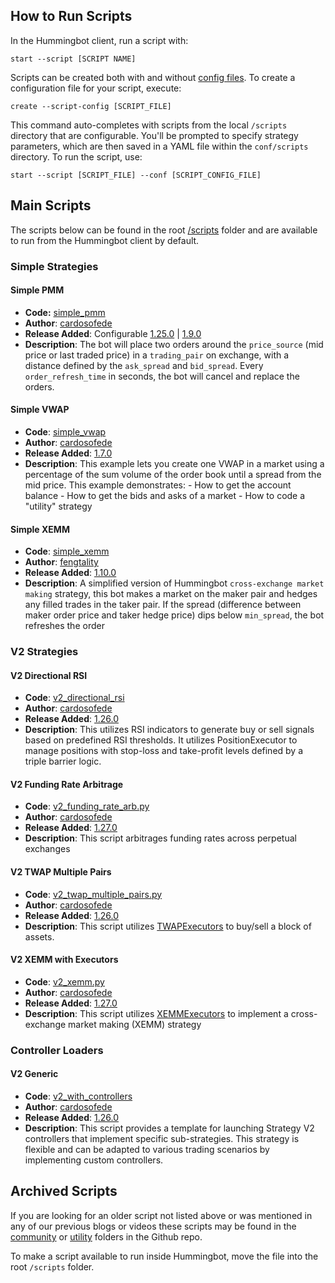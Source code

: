 ## How to Run Scripts

In the Hummingbot client, run a script with:

```
start --script [SCRIPT NAME]
```

Scripts can be created both with and without [config files](/client/config-files/). To create a configuration file for your script, execute:

```shell
create --script-config [SCRIPT_FILE]
```

This command auto-completes with scripts from the local `/scripts` directory that are configurable. You'll be prompted to specify strategy parameters, which are then saved in a YAML file within the `conf/scripts` directory. To run the script, use:

```shell
start --script [SCRIPT_FILE] --conf [SCRIPT_CONFIG_FILE]
```

## Main Scripts

The scripts below can be found in the root [/scripts](https://github.com/hummingbot/hummingbot/tree/master/scripts) folder and are available to run from the Hummingbot client by default.

### Simple Strategies

#### Simple PMM

* **Code:** [simple_pmm](https://github.com/hummingbot/hummingbot/blob/master/scripts/simple_pmm.py)
* **Author**:  [cardosofede](https://github.com/cardosofede)
* **Release Added**: Configurable [1.25.0](../release-notes/1.9.0.md) | [1.9.0](../release-notes/1.9.0.md)
* **Description**: The bot will place two orders around the `price_source` (mid price or last traded price) in a `trading_pair` on exchange, with a distance defined by the `ask_spread` and `bid_spread`. Every `order_refresh_time` in seconds, the bot will cancel and replace the orders.


#### Simple VWAP

* **Code**: [simple_vwap](https://github.com/hummingbot/hummingbot/blob/master/scripts/simple_vwap.py)
* **Author**: [cardosofede](https://github.com/cardosofede)
* **Release Added**: [1.7.0](../release-notes/1.7.0.md)
* **Description**: This example lets you create one VWAP in a market using a percentage of the sum volume of the order book until a spread from the mid price. This example demonstrates:
      - How to get the account balance
      - How to get the bids and asks of a market
      - How to code a "utility" strategy


#### Simple XEMM

* **Code**: [simple_xemm](https://github.com/hummingbot/hummingbot/blob/master/scripts/simple_xemm.py)
* **Author**: [fengtality](https://github.com/fengtality)
* **Release Added**: [1.10.0](../release-notes/1.10.0.md)
* **Description**:  A simplified version of Hummingbot `cross-exchange market making` strategy, this bot makes a market on the maker pair and hedges any filled trades in the taker pair. If the spread (difference between maker order price and taker hedge price) dips below `min_spread`, the bot refreshes the order


### V2 Strategies

#### V2 Directional RSI

* **Code**: [v2_directional_rsi](https://github.com/hummingbot/hummingbot/blob/development/scripts/v2_directional_rsi.py)
* **Author**: [cardosofede](https://github.com/cardosofede)
* **Release Added**: [1.26.0](../release-notes/1.26.0.md)
* **Description**: This utilizes RSI indicators to generate buy or sell signals based on predefined RSI thresholds. It utilizes PositionExecutor to manage positions with stop-loss and take-profit levels defined by a triple barrier logic.

#### V2 Funding Rate Arbitrage

* **Code**: [v2_funding_rate_arb.py](https://github.com/hummingbot/hummingbot/blob/master/scripts/v2_funding_rate_arb.py)
* **Author**: [cardosofede](https://github.com/cardosofede)
* **Release Added**: [1.27.0](../release-notes/1.27.0.md)
* **Description**: This script arbitrages funding rates across perpetual exchanges


#### V2 TWAP Multiple Pairs

* **Code**: [v2_twap_multiple_pairs.py](https://github.com/hummingbot/hummingbot/blob/master/scripts/v2_twap_multiple_pairs.py)
* **Author**: [cardosofede](https://github.com/cardosofede)
* **Release Added**: [1.26.0](../release-notes/1.26.0.md)
* **Description**: This script utilizes [TWAPExecutors](/v2-strategies/executors/twapexecutor/) to buy/sell a block of assets.


#### V2 XEMM with Executors

* **Code**: [v2_xemm.py](https://github.com/hummingbot/hummingbot/blob/master/scripts/v2_xemm.py)
* **Author**:  [cardosofede](https://github.com/cardosofede)
* **Release Added**: [1.27.0](../release-notes/1.27.0.md)
* **Description**: This script utilizes [XEMMExecutors](/v2-strategies/executors/xemm-executor/) to implement a cross-exchange market making (XEMM) strategy

### Controller Loaders

#### V2 Generic

* **Code**:  [v2_with_controllers](https://github.com/hummingbot/hummingbot/blob/development/scripts/v2_generic_with_controllers.py)
* **Author**:  [cardosofede](https://github.com/cardosofede)
* **Release Added**: [1.26.0](../release-notes/1.26.0.md)
* **Description**: This script provides a template for launching Strategy V2 controllers that implement specific sub-strategies. This strategy is flexible and can be adapted to various trading scenarios by implementing custom controllers.


## Archived Scripts

If you are looking for an older script not listed above or was mentioned in any of our previous blogs or videos these scripts may be found in the [community](https://github.com/hummingbot/hummingbot/tree/master/scripts/community) or [utility](https://github.com/hummingbot/hummingbot/tree/master/scripts/utility) folders in the Github repo.

To make a script available to run inside Hummingbot, move the file into the root `/scripts` folder.

